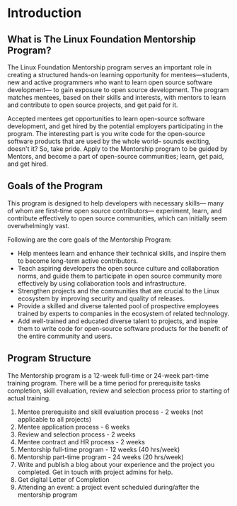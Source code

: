 # Introduction

## **What is The Linux Foundation Mentorship Program?**

The Linux Foundation Mentorship program serves an important role in creating a structured hands-on learning opportunity for mentees—students, new and active programmers who want to learn open source software development— to gain exposure to open source development. The program matches mentees, based on their skills and interests, with mentors to learn and contribute to open source projects, and get paid for it. 

Accepted mentees get opportunities to learn open-source software development, and get hired by the potential employers participating in the program. The interesting part is you write code for the open-source software products that are used by the whole world– sounds exciting, doesn't it? So, take pride. Apply to the Mentorship program to be guided by Mentors, and become a part of open-source communities; learn, get paid, and get hired.

## **Goals of the Program**

This program is  designed to help developers with necessary skills— many of whom are first-time open source contributors— experiment, learn, and contribute effectively to open source communities, which can initially seem overwhelmingly vast.

Following are the core goals of the Mentorship Program:

* Help mentees learn and enhance their technical skills, and inspire them to become long-term active contributors.
* Teach aspiring developers the open source culture and collaboration norms, and guide them to participate in open source community more effectively by using collaboration tools and infrastructure.
* Strengthen projects and the communities that are crucial to the Linux ecosystem by improving security and quality of releases.
* Provide a skilled and diverse talented pool of prospective employees trained by experts to companies in the ecosystem of related technology.
* Add well-trained and educated diverse talent to projects, and inspire them to write code for open-source software products for the benefit of the entire community and users.

## **Program Structure**

The Mentorship program is a 12-week full-time or 24-week part-time training program. There will be a time period for prerequisite tasks completion, skill evaluation, review and selection process prior to starting of actual training.

1. Mentee prerequisite and skill evaluation process - 2 weeks \(not applicable to all projects\)
2. Mentee application process - 6 weeks
3. Review and selection process - 2 weeks
4. Mentee contract and HR process - 2 weeks
5. Mentorship full-time program - 12 weeks \(40 hrs/week\)
6. Mentorship part-time program - 24 weeks \(20 hrs/week\)
7. Write and publish a blog about your experience and the project you completed. Get in touch with project admins for help.
8. Get digital Letter of Completion
9. Attending an event: a project event scheduled during/after the mentorship program

